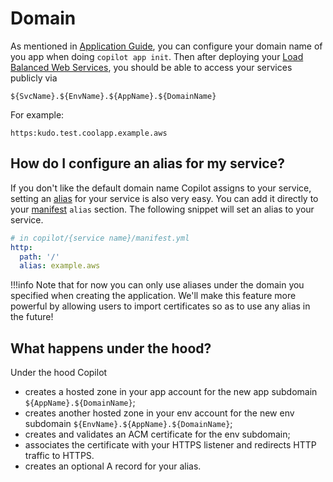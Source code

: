 # Domain

As mentioned in [Application Guide](../concepts/applications.en.md#additional-app-configurations), you can configure your domain name of you app when doing `copilot app init`. Then after deploying your [Load Balanced Web Services](../concepts/services.en.md#load-balanced-web-service), you should be able to access your services publicly via

```
${SvcName}.${EnvName}.${AppName}.${DomainName}
```

For example:

```
https:kudo.test.coolapp.example.aws
```

## How do I configure an alias for my service?
If you don't like the default domain name Copilot assigns to your service, setting an [alias](https://docs.aws.amazon.com/Route53/latest/DeveloperGuide/resource-record-sets-choosing-alias-non-alias.html) for your service is also very easy. You can add it directly to your [manifest](../manifest/overview.en.md) `alias` section. The following snippet will set an alias to your service.

``` yaml
# in copilot/{service name}/manifest.yml
http:
  path: '/'
  alias: example.aws
```

!!!info
    Note that for now you can only use aliases under the domain you specified when creating the application. We'll make this feature more powerful by allowing users to import certificates so as to use any alias in the future!

## What happens under the hood?
Under the hood Copilot

* creates a hosted zone in your app account for the new app subdomain `${AppName}.${DomainName}`;
* creates another hosted zone in your env account for the new env subdomain `${EnvName}.${AppName}.${DomainName}`;
* creates and validates an ACM certificate for the env subdomain;
* associates the certificate with your HTTPS listener and redirects HTTP traffic to HTTPS.
* creates an optional A record for your alias.
